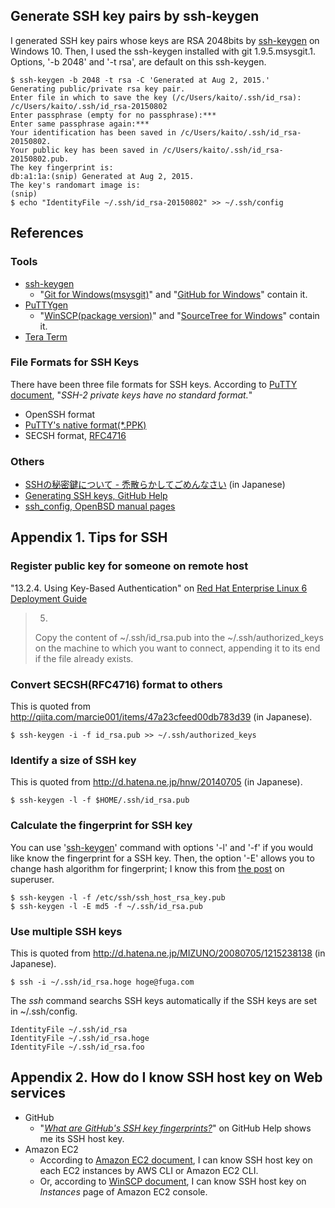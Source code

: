## Generate SSH key pairs by ssh-keygen
I generated SSH key pairs whose keys are RSA 2048bits by [ssh-keygen](http://www.openbsd.org/cgi-bin/man.cgi/OpenBSD-current/man1/ssh-keygen.1?query=ssh-keygen&sec=1) on Windows 10. Then, I used the ssh-keygen installed with git 1.9.5.msysgit.1. Options, '-b 2048' and '-t rsa', are default on this ssh-keygen.
```
$ ssh-keygen -b 2048 -t rsa -C 'Generated at Aug 2, 2015.'
Generating public/private rsa key pair.
Enter file in which to save the key (/c/Users/kaito/.ssh/id_rsa): /c/Users/kaito/.ssh/id_rsa-20150802
Enter passphrase (empty for no passphrase):***
Enter same passphrase again:***
Your identification has been saved in /c/Users/kaito/.ssh/id_rsa-20150802.
Your public key has been saved in /c/Users/kaito/.ssh/id_rsa-20150802.pub.
The key fingerprint is:
db:a1:1a:(snip) Generated at Aug 2, 2015.
The key's randomart image is:
(snip)
$ echo "IdentityFile ~/.ssh/id_rsa-20150802" >> ~/.ssh/config
```

## References
### Tools
- [ssh-keygen](http://www.openbsd.org/cgi-bin/man.cgi/OpenBSD-current/man1/ssh-keygen.1?query=ssh-keygen&sec=1)
  - "[Git for Windows(msysgit)](https://msysgit.github.io/)" and "[GitHub for Windows](https://windows.github.com/)" contain it.
- [PuTTYgen](http://www.chiark.greenend.org.uk/~sgtatham/putty/download.html)
  - "[WinSCP(package version)](http://winscp.net/eng/docs/ui_puttygen#obtaining_and_starting_puttygen)" and "[SourceTree for Windows](https://www.sourcetreeapp.com/)" contain it.
- [Tera Term](http://ttssh2.sourceforge.jp/manual/en/usage/ssh.html#generate)

### File Formats for SSH Keys
There have been three file formats for SSH keys. According to [PuTTY document](http://the.earth.li/~sgtatham/putty/0.64/htmldoc/Chapter8.html#puttygen-conversions), "_SSH-2 private keys have no standard format._"
- OpenSSH format
- [PuTTY's native format(*.PPK)](http://the.earth.li/~sgtatham/putty/0.64/htmldoc/Chapter8.html#puttygen-savepriv)
- SECSH format, [RFC4716](https://tools.ietf.org/html/rfc4716)

### Others
- [SSHの秘密鍵について - 禿散らかしてごめんなさい](http://d.hatena.ne.jp/machua/20110809/1312899353) (in Japanese)
- [Generating SSH keys, GitHub Help](https://help.github.com/articles/generating-ssh-keys/)
- [ssh_config, OpenBSD manual pages](http://www.openbsd.org/cgi-bin/man.cgi/OpenBSD-current/man5/ssh_config.5)

## Appendix 1. Tips for SSH
### Register public key for someone on remote host
"13.2.4. Using Key-Based Authentication" on [Red Hat Enterprise Linux 6
Deployment Guide](https://access.redhat.com/documentation/en-US/Red_Hat_Enterprise_Linux/6/html/Deployment_Guide/s2-ssh-configuration-keypairs.html)
> 5.
> Copy the content of ~/.ssh/id_rsa.pub into the ~/.ssh/authorized_keys on the machine to which you want
> to connect, appending it to its end if the file already exists.

### Convert SECSH(RFC4716) format to others
This is quoted from http://qiita.com/marcie001/items/47a23cfeed00db783d39 (in Japanese).
```
$ ssh-keygen -i -f id_rsa.pub >> ~/.ssh/authorized_keys
```

### Identify a size of SSH key
This is quoted from http://d.hatena.ne.jp/hnw/20140705 (in Japanese).
```
$ ssh-keygen -l -f $HOME/.ssh/id_rsa.pub
```

### Calculate the fingerprint for SSH key
You can use '[ssh-keygen](http://www.openbsd.org/cgi-bin/man.cgi/OpenBSD-current/man1/ssh-keygen.1?query=ssh-keygen)' command with options '-l' and '-f' if you would like know the fingerprint for a SSH key. Then, the option '-E' allows you to change hash algorithm for fingerprint; I know this from [the post](http://superuser.com/questions/421997/what-is-a-ssh-key-fingerprint-and-how-is-it-generated) on superuser.
```
$ ssh-keygen -l -f /etc/ssh/ssh_host_rsa_key.pub
$ ssh-keygen -l -E md5 -f ~/.ssh/id_rsa.pub
```

### Use multiple SSH keys
This is quoted from http://d.hatena.ne.jp/MIZUNO/20080705/1215238138 (in Japanese).
```
$ ssh -i ~/.ssh/id_rsa.hoge hoge@fuga.com
```
The _ssh_ command searchs SSH keys automatically if the SSH keys are set in ~/.ssh/config.
```
IdentityFile ~/.ssh/id_rsa
IdentityFile ~/.ssh/id_rsa.hoge
IdentityFile ~/.ssh/id_rsa.foo
```

## Appendix 2. How do I know SSH host key on Web services
- GitHub
  - "[_What are GitHub's SSH key fingerprints?_](https://help.github.com/articles/what-are-github-s-ssh-key-fingerprints/)" on GitHub Help shows me its SSH host key.
- Amazon EC2
  - According to [Amazon EC2 document](http://docs.aws.amazon.com/AWSEC2/latest/UserGuide/AccessingInstancesLinux.html), I can know SSH host key on each EC2 instances by AWS CLI or Amazon EC2 CLI.
  - Or, according to [WinSCP document](http://winscp.net/eng/docs/guide_amazon_ec2), I can know SSH host key on _Instances_ page of Amazon EC2 console.
